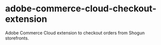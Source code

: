 # adobe-commerce-cloud-checkout-extension
Adobe Commerce Cloud extension to checkout orders from Shogun storefronts.
